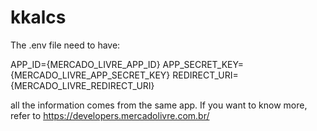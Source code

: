 # kkalcs

The .env file need to have:

APP_ID={MERCADO_LIVRE_APP_ID}
APP_SECRET_KEY={MERCADO_LIVRE_APP_SECRET_KEY}
REDIRECT_URI={MERCADO_LIVRE_REDIRECT_URI}

all the information comes from the same app. If you want to know more, refer to https://developers.mercadolivre.com.br/
